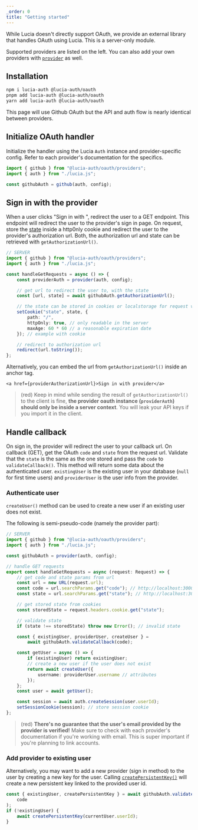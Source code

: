```yaml
---
_order: 0
title: "Getting started"
---
```


While Lucia doesn't directly support OAuth, we provide an external library that handles OAuth using Lucia. This is a server-only module.

Supported providers are listed on the left. You can also add your own providers with [`provider`](/oauth/reference/api#provider) as well.

## Installation

```bash
npm i lucia-auth @lucia-auth/oauth
pnpm add lucia-auth @lucia-auth/oauth
yarn add lucia-auth @lucia-auth/oauth
```

This page will use Github OAuth but the API and auth flow is nearly identical between providers.

## Initialize OAuth handler

Initialize the handler using the Lucia `Auth` instance and provider-specific config. Refer to each provider's documentation for the specifics.

```ts
import { github } from "@lucia-auth/oauth/providers";
import { auth } from "./lucia.js";

const githubAuth = github(auth, config);
```

## Sign in with the provider

When a user clicks "Sign in with <provider>", redirect the user to a GET endpoint. This endpoint will redirect the user to the provider's sign in page. On request, store the [state](https://www.rfc-editor.org/rfc/rfc6749#section-4.1.1) inside a http0nly cookie and redirect the user to the provider's authorization url. Both, the authorization url and state can be retrieved with `getAuthorizationUrl()`.

```ts
// SERVER
import { github } from "@lucia-auth/oauth/providers";
import { auth } from "./lucia.js";

const handleGetRequests = async () => {
	const providerAuth = provider(auth, config);

	// get url to redirect the user to, with the state
	const [url, state] = await githubAuth.getAuthorizationUrl();

	// the state can be stored in cookies or localstorage for request validation on callback
	setCookie("state", state, {
		path: "/",
		httpOnly: true, // only readable in the server
		maxAge: 60 * 60 // a reasonable expiration date
	}); // example with cookie

	// redirect to authorization url
	redirect(url.toString());
};
```

Alternatively, you can embed the url from `getAuthorizationUrl()` inside an anchor tag.

```svelte
<a href={providerAuthorizationUrl}>Sign in with provider</a>
```

> (red) Keep in mind while sending the result of `getAuthorizationUrl()` to the client is fine, **the provider oauth instance (`providerAuth`) should only be inside a server context**. You will leak your API keys if you import it in the client.

## Handle callback

On sign in, the provider will redirect the user to your callback url. On callback (GET), get the OAuth `code` and `state` from the request url. Validate that the `state` is the same as the one stored and pass the `code` to `validateCallback()`. This method will return some data about the authenticated user. `existingUser` is the existing user in your database (`null` for first time users) and `providerUser` is the user info from the provider.

### Authenticate user

`createUser()` method can be used to create a new user if an existing user does not exist.

The following is semi-pseudo-code (namely the provider part):

```ts
// SERVER
import { github } from "@lucia-auth/oauth/providers";
import { auth } from "./lucia.js";

const githubAuth = provider(auth, config);

// handle GET requests
export const handleGetRequests = async (request: Request) => {
	// get code and state params from url
	const url = new URL(request.url);
	const code = url.searchParams.get("code"); // http://localhost:3000/api/google?code=abc&state=efg => abc
	const state = url.searchParams.get("state"); // http://localhost:3000/api/google?code=abc&state=efg => efg

	// get stored state from cookies
	const storedState = request.headers.cookie.get("state");

	// validate state
	if (state !== storedState) throw new Error(); // invalid state

	const { existingUser, providerUser, createUser } =
		await githubAuth.validateCallback(code);

	const getUser = async () => {
		if (existingUser) return existingUser;
		// create a new user if the user does not exist
		return await createUser({
			username: providerUser.username // attributes
		});
	};
	const user = await getUser();

	const session = await auth.createSession(user.userId);
	setSessionCookie(session); // store session cookie
};
```

> (red) **There's no guarantee that the user's email provided by the provider is verified!** Make sure to check with each provider's documentation if you're working with email. This is super important if you're planning to link accounts.

### Add provider to existing user

Alternatively, you may want to add a new provider (sign in method) to the user by creating a new key for the user. Calling [`createPersistentKey()`](/oauth/reference/provider-api#createpersistentkey) will create a new persistent key linked to the provided user id.

```ts
const { existingUser, createPersistentKey } = await githubAuth.validateCallback(
	code
);
if (!existingUser) {
	await createPersistentKey(currentUser.userId);
}
```
